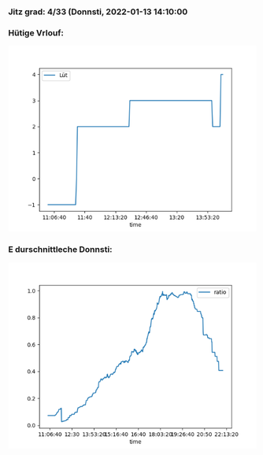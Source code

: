 ### Jitz grad: 4/33 (Donnsti, 2022-01-13 14:10:00

### Hütige Vrlouf:
![Graph](Today.png)

### E durschnittleche Donnsti:
![Graph](Donnsti.png)